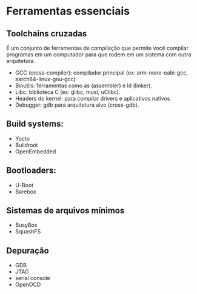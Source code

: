 # Ferramentas essenciais

## Toolchains cruzadas

É um conjunto de ferramentas de compilação que permite você compilar programas em um computador para que rodem em um
sistema com outra arquitetura.
    
- GCC (cross-compiler): compilador principal (ex: arm-none-eabi-gcc, aarch64-linux-gnu-gcc)
- Binutils: ferramentas como as (assembler) e ld (linker).
- Libc: biblioteca C (ex: glibc, musl, uClibc).
- Headers do kernel: para compilar drivers e aplicativos nativos
- Debugger: gdb para arquitetura alvo (cross-gdb).


## Build systems: 

- Yocto
- Buildroot
- OpenEmbedded

## Bootloaders: 

- U-Boot
- Barebox

## Sistemas de arquivos mínimos

- BusyBox
- SquashFS

## Depuração

- GDB
- JTAG
- serial console
- OpenOCD
